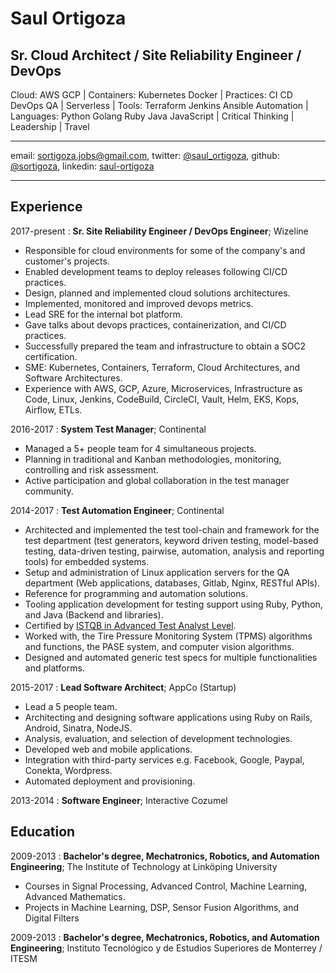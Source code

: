 # Saul Ortigoza

## Sr. Cloud Architect / Site Reliability Engineer / DevOps

Cloud: AWS GCP | Containers: Kubernetes Docker | Practices: CI CD DevOps QA | Serverless | Tools: Terraform Jenkins Ansible Automation | Languages: Python Golang Ruby Java JavaScript | Critical Thinking | Leadership | Travel

----------------------------
email: sortigoza.jobs@gmail.com, twitter: [@saul_ortigoza](https://twitter.com/saul_ortigoza), github: [@sortigoza](https://github.com/sortigoza), linkedin: [saul-ortigoza](https://www.linkedin.com/in/saul-ortigoza/) 

----------------------------

## Experience

2017-present
:   **Sr. Site Reliability Engineer / DevOps Engineer**; Wizeline

* Responsible for cloud environments for some of the company's and customer's projects.
* Enabled development teams to deploy releases following CI/CD practices.
* Design, planned and implemented cloud solutions architectures.
* Implemented, monitored and improved devops metrics.
* Lead SRE for the internal bot platform.
* Gave talks about devops practices, containerization, and CI/CD practices.
* Successfully prepared the team and infrastructure to obtain a SOC2 certification.
* SME: Kubernetes, Containers, Terraform, Cloud Architectures, and Software Architectures.
* Experience with AWS, GCP, Azure, Microservices, Infrastructure as Code, Linux, Jenkins, CodeBuild, CircleCI, Vault, Helm, EKS, Kops, Airflow, ETLs.

2016-2017
:   **System Test Manager**; Continental

* Managed a 5+ people team for 4 simultaneous projects. 
* Planning in traditional and Kanban methodologies, monitoring, controlling and risk assessment. 
* Active participation and global collaboration in the test manager community.

2014-2017
:   **Test Automation Engineer**; Continental

* Architected and implemented the test tool-chain and framework for the test department (test generators, keyword driven testing, model-based testing, data-driven testing, pairwise, automation, analysis and reporting tools) for embedded systems.
* Setup and administration of Linux application servers for the QA department (Web applications, databases, Gitlab, Nginx, RESTful APIs).
* Reference for programming and automation solutions.
* Tooling application development for testing support using Ruby, Python, and Java (Backend and libraries).
* Certified by [ISTQB in Advanced Test Analyst Level](https://drive.google.com/file/d/0B47wJF8CvsssRGY3dkxaZ0Jfa2M/view).
* Worked with, the Tire Pressure Monitoring System (TPMS) algorithms and functions, the PASE system, and computer vision algorithms.
* Designed and automated generic test specs for multiple functionalities and platforms.

2015-2017
:   **Lead Software Architect**; AppCo (Startup)

* Lead a 5 people team.
* Architecting and designing software applications using Ruby on Rails, Android, Sinatra, NodeJS.
* Analysis, evaluation, and selection of development technologies.
* Developed web and mobile applications.
* Integration with third-party services e.g. Facebook, Google, Paypal, Conekta, Wordpress.
* Automated deployment and provisioning.

2013-2014
:   **Software Engineer**; Interactive Cozumel


## Education

2009-2013
:   **Bachelor's degree, Mechatronics, Robotics, and Automation Engineering**; The Institute of Technology at Linköping University

* Courses in Signal Processing, Advanced Control, Machine Learning, Advanced Mathematics.
* Projects in Machine Learning, DSP, Sensor Fusion Algorithms, and Digital Filters

2009-2013
:   **Bachelor's degree, Mechatronics, Robotics, and Automation Engineering**; Instituto Tecnológico y de Estudios Superiores de Monterrey / ITESM